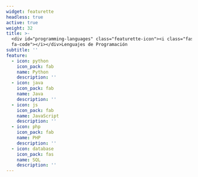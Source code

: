 ```yaml
---
widget: featurette
headless: true
active: true
weight: 32
title: >-
  <div id="programming-languages" class="featurette-icon"><i class="fas
  fa-code"></i></div>Lenguajes de Programación
subtitle: ''
feature:
  - icon: python
    icon_pack: fab
    name: Python
    description: ''
  - icon: java
    icon_pack: fab
    name: Java
    description: ''
  - icon: js
    icon_pack: fab
    name: JavaScript
    description: ''
  - icon: php
    icon_pack: fab
    name: PHP
    description: ''
  - icon: database
    icon_pack: fas
    name: SQL
    description: ''
---
```

